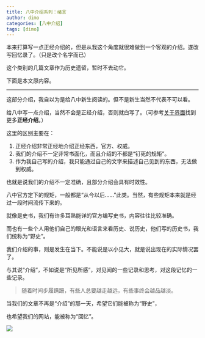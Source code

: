 ```yaml
---
title: 八中介绍系列：绪言
author: dimo
categories: [八中介绍]
tags: [dimo]
---
```


本来打算写一点正经介绍的，但是从我这个角度就很难做到一个客观的介绍。遂改写回忆录了。（只是改个名字而已）

这个类别的几篇文章作为历史遗留，暂时不去动它。

下面是本文原内容。

---

这部分介绍，我自以为是给八中新生阅读的。但不是新生当然不代表不可以看。

给八中写一点介绍，当然不会是正经介绍，否则就白写了。（可参考[关于界面](/../../about)找到更多**正经介绍**。）

这里的区别主要在：

1. 正经介绍非常正经地介绍正经东西，官方、权威。
2. 我们的介绍不一定非常书面化，而且介绍的不都是“钉死的规矩”。
3. 作为我自己写的介绍，我只能通过自己的文字来描述自己见到的东西，无法做到权威。

也就是说我们的介绍不一定准确，且部分介绍会具有时效性。

八中官方定下的规矩，一般都是“从今以后……”此类。当然，有些规矩本来就是经过一段时间流传下来的。

就像是史书，我们有许多耳熟能详的官方编写史书，内容往往比较准确。

而也有一些个人用他们自己的眼光和语言来看历史、说历史，他们写的历史书，我们统称为“野史”。

我们介绍的事，则是发生在当下。不能说是以小见大，就是说出现在的实际情况罢了。

与其说“介绍”，不如说是“所见所感”，对见闻的一些记录和思考，对这段记忆的一些记录。

> 随着时间步履蹒跚，有些人总要越走越远，有些事终会越品越淡。

当我们的文章不再是“介绍”的那一天，希望它们能被称为“野史”，

也希望我们的网站，能被称为“回忆”。

![](https://dataphoto.sibnet.ru/upload/imggreat/1681823391391477560.jpg)
